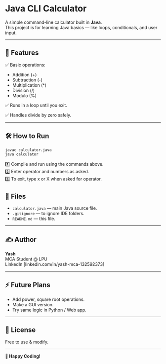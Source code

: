 # Java CLI Calculator

A simple command-line calculator built in **Java**.  
This project is for learning Java basics — like loops, conditionals, and user input.

---

## 📌 Features

✅ Basic operations:
- Addition (+)
- Subtraction (-)
- Multiplication (*)
- Division (/)
- Modulo (%)

✅ Runs in a loop until you exit.

✅ Handles divide by zero safely.

---

## 🛠️ How to Run

```bash
javac calculator.java
java calculator
```

1️⃣ Compile and run using the commands above.  
2️⃣ Enter operator and numbers as asked.  
3️⃣ To exit, type x or X when asked for operator.


## 📂 Files

- `calculator.java` — main Java source file.
- `.gitignore` — to ignore IDE folders.
- `README.md` — this file.

---

## ✍️ Author

**Yash**  
MCA Student @ LPU  
LinkedIn [linkedin.com/in/yash-mca-132592373]

---

## ⚡ Future Plans

- Add power, square root operations.
- Make a GUI version.
- Try same logic in Python / Web app.

---

## 📜 License

Free to use & modify.

---

**🚀 Happy Coding!**
